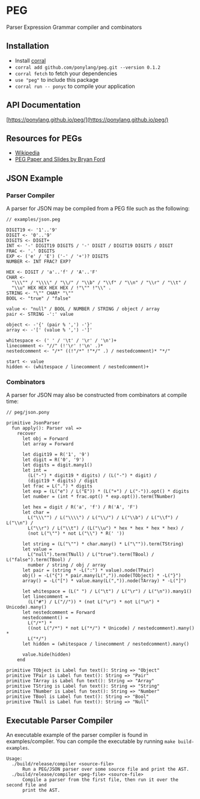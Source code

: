 # PEG

Parser Expression Grammar compiler and combinators

## Installation

- Install [corral](https://github.com/ponylang/corral)
- `corral add github.com/ponylang/peg.git --version 0.1.2`
- `corral fetch` to fetch your dependencies
- `use "peg"` to include this package
- `corral run -- ponyc` to compile your application

## API Documentation

[https://ponylang.github.io/peg/](https://ponylang.github.io/peg/)

## Resources for PEGs

- [Wikipedia](https://en.wikipedia.org/wiki/Parsing_expression_grammar)
- [PEG Paper and Slides by Bryan Ford](https://bford.info/pub/lang/peg/)

## JSON Example

### Parser Compiler

A parser for JSON may be compiled from a PEG file such as the following:

```peg
// examples/json.peg

DIGIT19 <- '1'..'9'
DIGIT <- '0'..'9'
DIGITS <- DIGIT+
INT <- '-' DIGIT19 DIGITS / '-' DIGIT / DIGIT19 DIGITS / DIGIT
FRAC <- '.' DIGITS
EXP <- ('e' / 'E') ('-' / '+')? DIGITS
NUMBER <- INT FRAC? EXP?

HEX <- DIGIT / 'a'..'f' / 'A'..'F'
CHAR <-
  "\\\"" / "\\\\" / "\\/" / "\\b" / "\\f" / "\\n" / "\\r" / "\\t" /
  "\\u" HEX HEX HEX HEX / !"\"" !"\\" .
STRING <- "\"" CHAR* "\""
BOOL <- "true" / "false"

value <- "null" / BOOL / NUMBER / STRING / object / array
pair <- STRING -':' value

object <- -'{' (pair % ',') -'}'
array <- -'[' (value % ',') -']'

whitespace <- (' ' / '\t' / '\r' / '\n')+
linecomment <- "//" (!'\r' !'\n' .)*
nestedcomment <- "/*" ((!"/*" !"*/" .) / nestedcomment)* "*/"

start <- value
hidden <- (whitespace / linecomment / nestedcomment)+
```

### Combinators

A parser for JSON may also be constructed from combinators at compile time:

```pony
// peg/json.pony

primitive JsonParser
  fun apply(): Parser val =>
    recover
      let obj = Forward
      let array = Forward

      let digit19 = R('1', '9')
      let digit = R('0', '9')
      let digits = digit.many1()
      let int =
        (L("-") * digit19 * digits) / (L("-") * digit) /
        (digit19 * digits) / digit
      let frac = L(".") * digits
      let exp = (L("e") / L("E")) * (L("+") / L("-")).opt() * digits
      let number = (int * frac.opt() * exp.opt()).term(TNumber)

      let hex = digit / R('a', 'f') / R('A', 'F')
      let char =
        L("\\\"") / L("\\\\") / L("\\/") / L("\\b") / L("\\f") / L("\\n") /
        L("\\r") / L("\\t") / (L("\\u") * hex * hex * hex * hex) /
        (not L("\"") * not L("\\") * R(' '))

      let string = (L("\"") * char.many() * L("\"")).term(TString)
      let value =
        L("null").term(TNull) / L("true").term(TBool) / L("false").term(TBool) /
        number / string / obj / array
      let pair = (string * -L(":") * value).node(TPair)
      obj() = -L("{") * pair.many(L(",")).node(TObject) * -L("}")
      array() = -L("[") * value.many(L(",")).node(TArray) * -L("]")

      let whitespace = (L(" ") / L("\t") / L("\r") / L("\n")).many1()
      let linecomment =
        (L("#") / L("//")) * (not L("\r") * not L("\n") * Unicode).many()
      let nestedcomment = Forward
      nestedcomment() =
        L("/*") *
        ((not L("/*") * not L("*/") * Unicode) / nestedcomment).many() *
        L("*/")
      let hidden = (whitespace / linecomment / nestedcomment).many()

      value.hide(hidden)
    end

primitive TObject is Label fun text(): String => "Object"
primitive TPair is Label fun text(): String => "Pair"
primitive TArray is Label fun text(): String => "Array"
primitive TString is Label fun text(): String => "String"
primitive TNumber is Label fun text(): String => "Number"
primitive TBool is Label fun text(): String => "Bool"
primitive TNull is Label fun text(): String => "Null"
```

## Executable Parser Compiler

An executable example of the parser compiler is found in examples/compiler.
You can compile the executable by running `make build-examples`.

```console
Usage:
  ./build/release/compiler <source-file>
      Run a PEG/JSON parser over some source file and print the AST.
  ./build/release/compiler <peg-file> <source-file>
      Compile a parser from the first file, then run it over the second file and
      print the AST.
```
